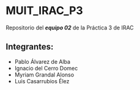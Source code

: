 # MUIT_IRAC_P3
Repositorio del ***equipo 02*** de la Práctica 3 de IRAC

## Integrantes:
- Pablo Álvarez de Alba
- Ignacio del Cerro Domec
- Myriam Grandal Alonso
- Luis Casarrubios Élez
